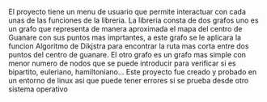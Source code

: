 El proyecto tiene un menu de usuario que permite interactuar con cada unas de las funciones de la libreria. La libreria consta de dos grafos uno es un grafo que representa de manera aproximada el mapa del centro de Guanare con sus puntos mas imprtantes, a este grafo se le aplicara la funcion Algoritmo de Dikjstra para encontrar la ruta mas corta entre dos puntos del centro de guanare. El otro grafo es un grafo mas simple con menor numero de nodos que se puede introducir para verificar si es bipartito, euleriano, hamiltoniano... Este proyecto fue creado y probado en un entorno de linux asi que puede tener errores si se prueba desde otro sistema operativo
